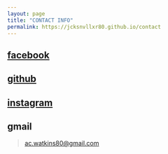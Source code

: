 ```yaml
---
layout: page
title: "CONTACT INFO"
permalink: https://jcksnvllxr80.github.io/contact
---
```


## [facebook](https://www.facebook.com/ac.watkins80)

## [github](https://github.com/jcksnvllxr80)

## [instagram](https://www.instagram.com/acwatkins80/)

## gmail

> ac.watkins80@gmail.com
